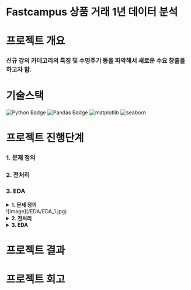 # Fastcampus 상품 거래 1년 데이터 분석

# 프로젝트 개요
### 신규 강의 카테고리의 특징 및 수명주기 등을 파악해서 새로운 수요 창출을 하고자 함.

# 기술스택
![Python Badge](https://img.shields.io/badge/Python-3776AB?style=flat&logo=Python&logoColor=white) ![Pandas Badge](https://img.shields.io/badge/Pandas-150458?style=flat&logo=Pandas&logoColor=white) ![matplotlib](https://img.shields.io/badge/matplotlib-19E57F) ![seaborn](https://img.shields.io/badge/seaborn-5B0BB5)

# 프로젝트 진행단계
### 1. 문제 정의
### 2. 전처리
### 3. EDA
<details>
  <summary><b>1. 문제 정의</b></summary>
  <!-- 내용 -->
  <img src="eda_1_fastcampus/EDA/EDA_1.jpg" alt="EDA_1" width="600">
</details>
![Image](/EDA/EDA_1.jpg)
<details>
  <summary><b>2. 전처리</b></summary>
  <!-- 내용 -->
</details>

<details>
  <summary><b>3. EDA</b></summary>
  <!-- 내용 -->
</details>

# 프로젝트 결과

# 프로젝트 회고
